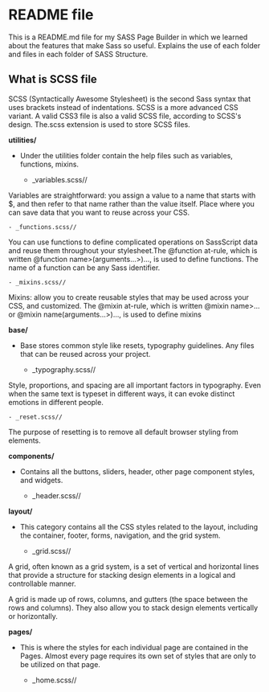 # README file 
This is a README.md file for my SASS Page Builder in which we learned about the features that make Sass so useful. Explains the use of each folder and files in each folder of SASS Structure.

## What is SCSS file
SCSS (Syntactically Awesome Stylesheet) is the second Sass syntax that uses brackets instead of indentations. SCSS is a more advanced CSS variant. A valid CSS3 file is also a valid SCSS file, according to SCSS's design. The.scss extension is used to store SCSS files. 
                                          
**utilities/** 
- Under the utilities folder contain the help files such as variables, functions, mixins.

    - _variables.scss//

Variables are straightforward: you assign a value to a name that starts with $, and then refer to that name rather than the value itself. Place where you can save data that you want to reuse across your CSS.

    - _functions.scss//

You can use functions to define complicated operations on SassScript data and reuse them throughout your stylesheet.The @function at-rule, which is written @function name>(arguments...>)..., is used to define functions. The name of a function can be any Sass identifier. 

    - _mixins.scss//

Mixins: allow you to create reusable styles that may be used across your CSS, and customized. The @mixin at-rule, which is written @mixin name>... or @mixin name(arguments...>)..., is used to define mixins

**base/**
- Base stores common style like resets, typography guidelines. Any files that can be reused across your project.

    - _typography.scss//

Style, proportions, and spacing are all important factors in typography. Even when the same text is typeset in different ways, it can evoke distinct emotions in different people.

    - _reset.scss//

The purpose of resetting is to remove all default browser styling from elements. 

**components/**
- Contains all the buttons, sliders, header, other page component styles, and widgets.

    - _header.scss// 

**layout/**
- This category contains all the CSS styles related to the layout, including the container, footer, forms, navigation, and the grid system.

    - _grid.scss//

A grid, often known as a grid system, is a set of vertical and horizontal lines that provide a structure for stacking design elements in a logical and controllable manner. 
 
A grid is made up of rows, columns, and gutters (the space between the rows and columns). They also allow you to stack design elements vertically or horizontally. 

**pages/**
- This is where the styles for each individual page are contained in the Pages. Almost every page requires its own set of styles that are only to be utilized on that page.

    - _home.scss//
 